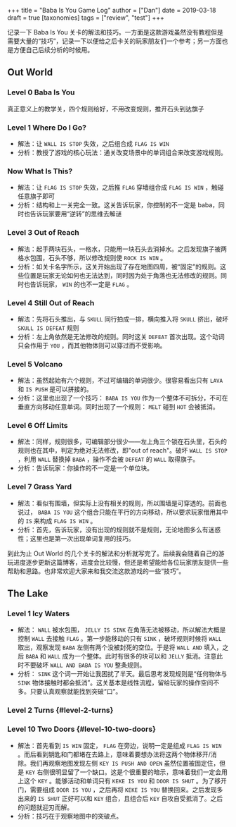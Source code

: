 +++
title = "Baba Is You Game Log"
author = ["Dan"]
date = 2019-03-18
draft = true
[taxonomies]
tags = ["review", "test"]
+++

记录一下 Baba Is You 关卡的解法和技巧。一方面是这款游戏虽然没有教程但是需要大量的“技巧”，记录一下以便给之后卡关的玩家朋友们一个参考；另一方面也是方便自己后续分析的时候用。

<!-- more -->


## Out World


### Level 0 Baba Is You

真正意义上的教学关，四个规则给好，不用改变规则，推开石头到达旗子


### Level 1 Where Do I Go?

- 解法：让 `WALL IS STOP` 失效，之后组合成 `FLAG IS WIN`
- 分析：教授了游戏的核心玩法：通关改变场景中的单词组合来改变游戏规则。


### Now What Is This?

- 解法：让 `FLAG IS STOP` 失效，之后推 `FLAG` 穿墙组合成 `FLAG IS WIN` ，触碰任意旗子即可
- 分析：结构和上一关完全一致。这关告诉玩家，你控制的不一定是 baba，同时也告诉玩家要用“逆转”的思维去解谜


### Level 3 Out of Reach

- 解法：起手两块石头，一格水，只能用一块石头去消掉水。之后发现旗子被两格水包围，石头不够，所以修改规则使 `ROCK IS WIN` 。
- 分析：如关卡名字所示，这关开始出现了存在地图四周，被“固定”的规则。这些位置是玩家无论如何也无法达到，同时因为处于角落也无法修改的规则。同时也告诉玩家， `WIN` 的也不一定是 `FLAG` 。


### Level 4 Still Out of Reach

- 解法：先将石头推出，与 `SKULL` 同行拍成一排，横向推入将 `SKULL` 挤出，破坏 `SKULL IS DEFEAT` 规则
- 分析：左上角依然是无法修改的规则。同时这关 `DEFEAT` 首次出现。这个动词只会作用于 `YOU` ，而其他物体则可以穿过而不受影响。


### Level 5 Volcano

- 解法：虽然起始有六个规则，不过可编辑的单词很少。很容易看出只有 `LAVA` 和 `IS PUSH` 是可以拼接的。
- 分析：这里也出现了一个技巧： `BABA IS YOU` 作为一个整体不可拆分，不可在垂直方向移动任意单词。同时出现了一个规则： `MELT` 碰到 `HOT` 会被抵消。


### Level 6 Off Limits

- 解法：同样，规则很多，可编辑部分很少——左上角三个锁在石头里，石头的规则也在其中，判定为绝对无法修改，即"out of reach"。破坏 `WALL IS STOP` ，利用 `WALL` 替换掉 `BABA` ，操作不会被 `DEFEAT` 的 `WALL` 取得旗子。
- 分析：告诉玩家：你操作的不一定是一个单位块。


### Level 7 Grass Yard

- 解法：看似有围墙，但实际上没有相关的规则，所以围墙是可穿透的。前面也说过， `BABA IS YOU` 这个组合只能在平行的方向移动，所以要求玩家借用其中的 `IS` 来构成 `FLAG IS WIN` 。
- 分析：首先，告诉玩家，没有出现的规则就不是规则，无论地图多么有迷惑性；这里也是第一次出现单词复用的技巧。

到此为止 Out World 的几个关卡的解法和分析就写完了。后续我会随着自己的游玩进度逐步更新这篇博客，进度会比较慢，但还是希望能给各位玩家朋友提供一些帮助和思路。也非常欢迎大家来和我交流这款游戏的一些“技巧”。


## The Lake


### Level 1 Icy Waters

- 解法： `WALL` 被水包围， `JELLY IS SINK` 在角落无法被移动，所以解法大概是控制 `WALL` 去接触 `FLAG` 。第一步能移动的只有 `SINK` ，破坏规则时候将 `WALL` 取出，观察发现 `BABA` 左侧有两个没被封死的空位。于是将 `WALL AND` 填入，之后 `BABA` 和 `WALL` 成为一个整体。此时有很多的块可以和 `JELLY` 抵消。注意此时不要破坏 `WALL AND BABA IS YOU` 整条规则。
- 分析： `SINK` 这个词一开始让我困扰了半天。最后思考发现规则是“任何物体与 `SINK` 物体接触时都会抵消”。这关基本是线性流程，留给玩家的操作空间不多。只要认真观察就能找到突破“口”。


### Level 2 Turns {#level-2-turns}


### Level 10 Two Doors {#level-10-two-doors}

- 解法：首先看到 `IS WIN` 固定， `FLAG` 在旁边，说明一定是组成  `FLAG IS WIN` 。而后看到钥匙和门都堵在去路上，意味着要想办法将这两个物体移开/消除。我们再观察地图发现左侧 `KEY IS PUSH AND OPEN` 虽然位置被固定住，但是 `KEY` 右侧很明显留了一个缺口。这是个很重要的暗示，意味着我们一定会用上这个 `KEY` 。能够活动和单词只有 `KEKE IS YOU` 和 `DOOR IS SHUT` 。为了移开门，需要组成 `DOOR IS YOU` ，之后再将 `KEKE IS YOU` 替换回来。之后发现多出来的 `IS SHUT` 正好可以和 `KEY` 组合，且组合后 `KEY` 自攻自受抵消了。之后的问题就迎刃而解。
- 分析：技巧在于观察地图中的突破点。

